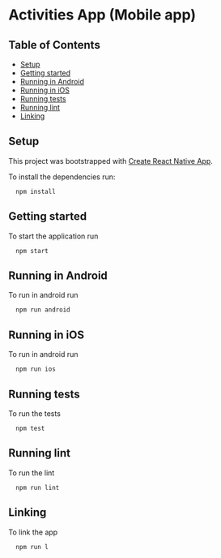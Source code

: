# Activities App (Mobile app)

## Table of Contents

* [Setup](#setup)
* [Getting started](#getting-started)
* [Running in Android](#running-in-android)
* [Running in iOS](#running-in-ios)
* [Running tests](#running-tests)
* [Running lint](#running-lint)
* [Linking](#linking)

## Setup

This project was bootstrapped with [Create React Native App](https://github.com/react-community/create-react-native-app).

To install the dependencies run:
```
  npm install
```

## Getting started

To start the application run
```
  npm start
```

## Running in Android

To run in android run

```
  npm run android
```

## Running in iOS

To run in android run

```
  npm run ios
```

## Running tests

To run the tests

```
  npm test
```

## Running lint

To run the lint

```
  npm run lint
```

## Linking

To link the app

```
  npm run l
```